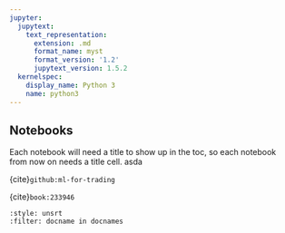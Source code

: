 ```yaml
---
jupyter:
  jupytext:
    text_representation:
      extension: .md
      format_name: myst
      format_version: '1.2'
      jupytext_version: 1.5.2
  kernelspec:
    display_name: Python 3
    name: python3
---
```


## Notebooks

Each notebook will need a title to show up in the toc, so each notebook from now on needs a title cell. asda

{cite}`github:ml-for-trading` 

{cite}`book:233946`

```{bibliography} ../../docs/_bibliography/references.bib
:style: unsrt
:filter: docname in docnames
```